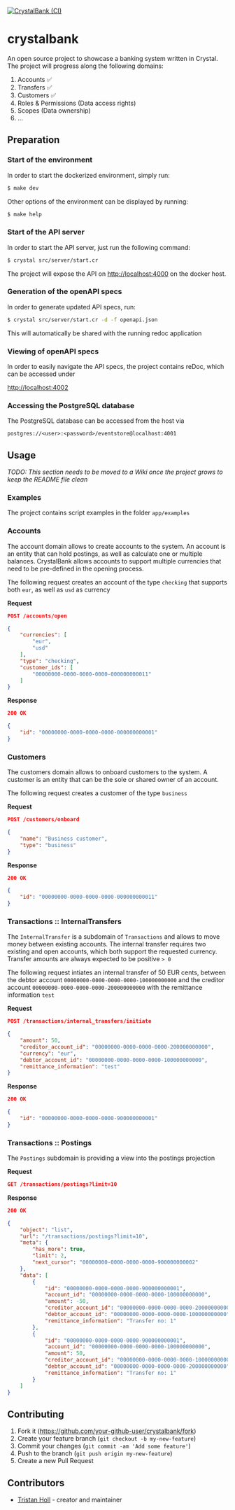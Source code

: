 [![CrystalBank (CI)](https://github.com/Crystal-Bank/crystalbank/actions/workflows/ci.yml/badge.svg)](https://github.com/Crystal-Bank/crystalbank/actions/workflows/ci.yml)

# crystalbank

An open source project to showcase a banking system written in Crystal. The project will progress along the following domains:

1. Accounts :white_check_mark:
2. Transfers :white_check_mark:
3. Customers :white_check_mark:
4. Roles & Permissions (Data access rights)
5. Scopes (Data ownership)
6. ...

## Preparation

### Start of the environment

In order to start the dockerized environment, simply run:
```bash
$ make dev
```

Other options of the environment can be displayed by running:
```bash
$ make help
```

### Start of the API server

In order to start the API server, just run the following command:

```bash
$ crystal src/server/start.cr
```

The project will expose the API on [http://localhost:4000](http://localhost:4000) on the docker host.

### Generation of the openAPI specs

In order to generate updated API specs, run:

```bash 
$ crystal src/server/start.cr -d -f openapi.json 
```

This will automatically be shared with the running redoc application

### Viewing of openAPI specs

In order to easily navigate the API specs, the project contains reDoc, which can be accessed under 

[http://localhost:4002](http://localhost:4002)

### Accessing the PostgreSQL database

The PostgreSQL database can be accessed from the host via 

`postgres://<user>:<password>/eventstore@localhost:4001`



## Usage

_TODO: This section needs to be moved to a Wiki once the project grows to keep the README file clean_

### Examples

The project contains script examples in the folder `app/examples`

### Accounts

The account domain allows to create accounts to the system. An account is an entity that can hold postings, as well as calculate one or multiple balances. CrystalBank allows accounts to support multiple currencies that need to be pre-defined in the opening process.

The following request creates an account of the type `checking` that supports both `eur`, as well as `usd` as currency


**Request**
```JSON
POST /accounts/open

{
    "currencies": [
        "eur",
        "usd"
    ],
    "type": "checking",
    "customer_ids": [
        "00000000-0000-0000-0000-000000000011"
    ]
}
```

**Response**

```JSON
200 OK

{
    "id": "00000000-0000-0000-0000-000000000001"
}
```

### Customers

The customers domain allows to onboard customers to the system. A customer is an entity that can be the sole or shared owner of an account. 

The following request creates a customer of the type `business`


**Request**
```JSON
POST /customers/onboard

{
    "name": "Business customer",
    "type": "business"
}
```

**Response**

```JSON
200 OK

{
    "id": "00000000-0000-0000-0000-000000000011"
}
```

### Transactions :: InternalTransfers

The `InternalTransfer` is a subdomain of `Transactions` and allows to move money between existing accounts. The internal transfer requires two existing and open accounts, which both support the requested currency. Transfer amounts are always expected to be positive `> 0`

The following request intiates an internal transfer of 50 EUR cents, between the debtor account `00000000-0000-0000-0000-100000000000` and the creditor account `00000000-0000-0000-0000-200000000000` with the remittance information `test`


**Request**
```JSON
POST /transactions/internal_transfers/initiate

{
    "amount": 50,
    "creditor_account_id": "00000000-0000-0000-0000-200000000000",
    "currency": "eur",
    "debtor_account_id": "00000000-0000-0000-0000-100000000000",
    "remittance_information": "test"
}
```

**Response**

```JSON
200 OK

{
    "id": "00000000-0000-0000-0000-900000000001"
}
```

### Transactions :: Postings

The `Postings` subdomain is providing a view into the postings projection

**Request**
```JSON
GET /transactions/postings?limit=10

```

**Response**

```JSON
200 OK

{
    "object": "list",
    "url": "/transactions/postings?limit=10",
    "meta": {
        "has_more": true,
        "limit": 2,
        "next_cursor": "00000000-0000-0000-0000-900000000002"
    },
    "data": [
        {
            "id": "00000000-0000-0000-0000-900000000001",
            "account_id": "00000000-0000-0000-0000-100000000000",
            "amount": -50,
            "creditor_account_id": "00000000-0000-0000-0000-200000000000",
            "debtor_account_id": "00000000-0000-0000-0000-100000000000",
            "remittance_information": "Transfer no: 1"
        },
        {
            "id": "00000000-0000-0000-0000-900000000001",
            "account_id": "00000000-0000-0000-0000-100000000000",
            "amount": 50,
            "creditor_account_id": "00000000-0000-0000-0000-100000000000",
            "debtor_account_id": "00000000-0000-0000-0000-200000000000",
            "remittance_information": "Transfer no: 1"
        }
    ]
}
```


## Contributing

1. Fork it (<https://github.com/your-github-user/crystalbank/fork>)
2. Create your feature branch (`git checkout -b my-new-feature`)
3. Commit your changes (`git commit -am 'Add some feature'`)
4. Push to the branch (`git push origin my-new-feature`)
5. Create a new Pull Request

## Contributors

- [Tristan Holl](https://github.com/tristanholl) - creator and maintainer
